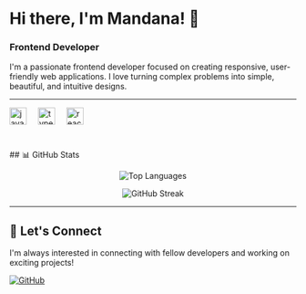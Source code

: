 # Hi there, I'm Mandana! 👋

### Frontend Developer

I'm a passionate frontend developer focused on creating responsive, user-friendly web applications. I love turning complex problems into simple, beautiful, and intuitive designs.

---
<div align="left">
  <img src="https://cdn.jsdelivr.net/gh/devicons/devicon/icons/javascript/javascript-original.svg" height="30" alt="javascript logo"  />
  <img width="12" />
  <img src="https://cdn.jsdelivr.net/gh/devicons/devicon/icons/typescript/typescript-original.svg" height="30" alt="typescript logo"  />
  <img width="12" />
  <img src="https://cdn.jsdelivr.net/gh/devicons/devicon/icons/react/react-original.svg" height="30" alt="react logo"  />
  <img width="12" />
</div>

###

<br clear="both">
## 📊 GitHub Stats

<div align="center">

![Top Languages](https://github-readme-stats.vercel.app/api/top-langs/?username=mandanaD&layout=compact&theme=radical&hide_border=true)

![GitHub Streak](https://github-readme-streak-stats.herokuapp.com/?user=mandanaD&theme=radical&hide_border=true)

</div>

---

## 🤝 Let's Connect

I'm always interested in connecting with fellow developers and working on exciting projects!

[![GitHub](https://img.shields.io/badge/GitHub-100000?style=for-the-badge&logo=github&logoColor=white)](https://github.com/mandanaD)
